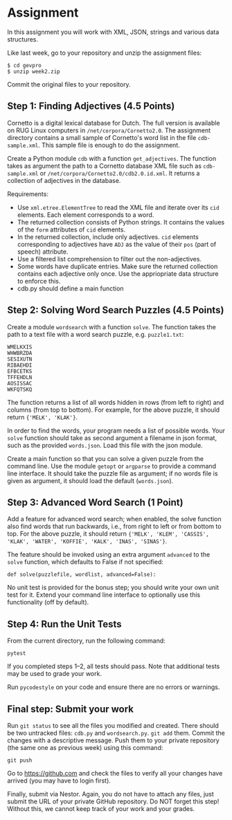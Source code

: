 Assignment
==========

In this assignment you will work with XML, JSON, strings and various data
structures.

Like last week, go to your repository and unzip the assignment files:

	$ cd gevpro
	$ unzip week2.zip

Commit the original files to your repository.

Step 1: Finding Adjectives (4.5 Points)
----------------------------------

Cornetto is a digital lexical database for Dutch. The full version is available
on RUG Linux computers in `/net/corpora/Cornetto2.0`. The assignment directory
contains a small sample of Cornetto's word list in the file `cdb-sample.xml`.
This sample file is enough to do the assignment.

Create a Python module `cdb` with a function `get_adjectives`. The function takes
as argument the path to a Cornetto database XML file such as `cdb-sample.xml`
or `/net/corpora/Cornetto2.0/cdb2.0.id.xml`. It returns a collection of
adjectives in the database.

Requirements:

* Use `xml.etree.ElementTree` to read the XML file and iterate over its `cid`
  elements. Each element corresponds to a word.
* The returned collection consists of Python strings. It contains the
  values of the `form` attributes of `cid` elements.
* In the returned collection, include only adjectives. `cid` elements corresponding
  to adjectives have `ADJ` as the value of their `pos` (part of speech) attribute.
* Use a filtered list comprehension to filter out the non-adjectives.
* Some words have duplicate entries. Make sure the returned collection contains
  each adjective only once. Use the appriopriate data structure to enforce this.
* cdb.py should define a main function

Step 2: Solving Word Search Puzzles (4.5 Points)
------------------------------------------------

Create a module `wordsearch` with a function `solve`. The function takes the
path to a text file with a word search puzzle, e.g. `puzzle1.txt`:

    WMELKXIS
    WHWBRZDA
    SESIXUTN
    RIBAEHDI
    EFBCETKS
    TFFEHDLN
    AOSISSAC
    WKFQTSKQ

The function returns a list of all words hidden in rows (from left to right) and
columns (from top to bottom). For example, for the above puzzle, it should
return `{'MELK', 'KLAK'}`.

In order to find the words, your program needs a list of possible words.
Your `solve` function should take as second argument a filename in json format,
such as the provided `words.json`. Load this file with the json module.

Create a main function so that you can solve a given puzzle from the command
line. Use the module `getopt` or `argparse` to provide a command line
interface. It should take the puzzle file as argument; if no words file is
given as argument, it should load the default (`words.json`).

Step 3: Advanced Word Search (1 Point)
--------------------------------------

Add a feature for advanced word search; when enabled, the solve
function also find words that run backwards, i.e., from right to left or from
bottom to top. For the above puzzle, it should return `{'MELK', 'KLEM',
'CASSIS', 'KLAK', 'WATER', 'KOFFIE', 'KALK', 'INAS', 'SINAS'}`.

The feature should be invoked using an extra argument `advanced` to
the `solve` function, which defaults to False if not specified:

    def solve(puzzlefile, wordlist, advanced=False):

No unit test is provided for the bonus step; you should write your own unit test for it.
Extend your command line interface to optionally use this functionality (off by
default).

Step 4: Run the Unit Tests
--------------------------

From the current directory, run the following command:

    pytest

If you completed steps 1–2, all tests should pass. Note that additional tests
may be used to grade your work.

Run `pycodestyle` on your code and ensure there are no errors or warnings.

Final step: Submit your work
----------------------------

Run `git status` to see all the files you modified and created. There
should be two untracked files: `cdb.py` and `wordsearch.py`. `git add`
them. Commit the changes with a descriptive message.  Push them to your
private repository (the same one as previous week) using this command:

    git push

Go to https://github.com and check the files to verify all your
changes have arrived (you may have to login first).

Finally, submit via Nestor. Again, you do not have to attach any files, just
submit the URL of your private GitHub repository. Do NOT forget this step!
Without this, we cannot keep track of your work and your grades.

